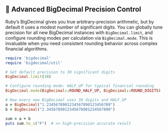 ## 🧮 Advanced BigDecimal Precision Control

Ruby’s BigDecimal gives you true arbitrary-precision arithmetic, but by default it uses a modest number of significant digits. You can globally tune precision for all new BigDecimal instances with `BigDecimal.limit`, and configure rounding modes per calculation via `BigDecimal.mode`. This is invaluable when you need consistent rounding behavior across complex financial algorithms.

```ruby
require 'bigdecimal'
require 'bigdecimal/util'

# Set default precision to 30 significant digits
BigDecimal.limit(30)

# Configure rounding mode: HALF_UP for typical financial rounding
BigDecimal.mode(BigDecimal::ROUND_HALF_UP, BigDecimal::ROUND_DIGITS)

# Now every new BigDecimal uses 30 digits and HALF_UP
a = BigDecimal("1.2345678901234567890123456789")
b = BigDecimal("2.3456789012345678901234567890")

sum = a + b
puts sum.to_s("F")  # => high‑precision accurate result
```